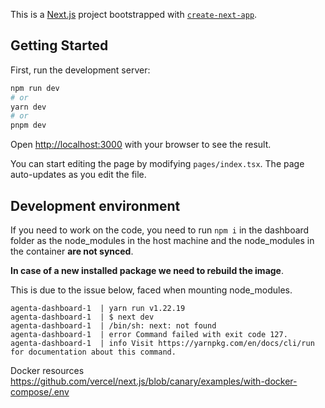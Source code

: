 This is a [Next.js](https://nextjs.org/) project bootstrapped with [`create-next-app`](https://github.com/vercel/next.js/tree/canary/packages/create-next-app).

## Getting Started

First, run the development server:

```bash
npm run dev
# or
yarn dev
# or
pnpm dev
```

Open [http://localhost:3000](http://localhost:3000) with your browser to see the result.

You can start editing the page by modifying `pages/index.tsx`. The page auto-updates as you edit the file.


## Development environment

If you need to work on the code, you need to run `npm i` in the dashboard folder as the node_modules in the host machine and the node_modules in the container **are not synced**.

**In case of a new installed package we need to rebuild the image**.

This is due to the issue below, faced when mounting node_modules.

```
agenta-dashboard-1  | yarn run v1.22.19
agenta-dashboard-1  | $ next dev
agenta-dashboard-1  | /bin/sh: next: not found
agenta-dashboard-1  | error Command failed with exit code 127.
agenta-dashboard-1  | info Visit https://yarnpkg.com/en/docs/cli/run for documentation about this command.
```

Docker resources
https://github.com/vercel/next.js/blob/canary/examples/with-docker-compose/.env